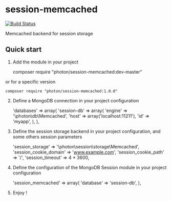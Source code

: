 session-memcached
=================

[![Build Status](https://travis-ci.org/photon/session-memcached.svg?branch=master)](https://travis-ci.org/photon/session-memcached)

Memcached backend for session storage


Quick start
-----------

1) Add the module in your project

    composer require "photon/session-memcached:dev-master"

or for a specific version

    composer require "photon/session-memcached:1.0.0"

2) Define a MongoDB connection in your project configuration

    'databases' => array(
        'session-db' => array(
            'engine' => '\photon\db\Memcached',
            'host' => array('localhost:11211'),
            'id' => 'myapp',
        ),
    ),

3) Define the session storage backend in your project configuration, and some others session parameters

    'session_storage' => '\photon\session\storage\Memcached',
    'session_cookie_domain' => 'www.example.com',
    'session_cookie_path' => '/',
    'session_timeout' => 4 * 3600,

4) Define the configuration of the MongoDB Session module in your project configuration

    'session_memcached' => array(
        'database' => 'session-db',
    ),

5) Enjoy !

